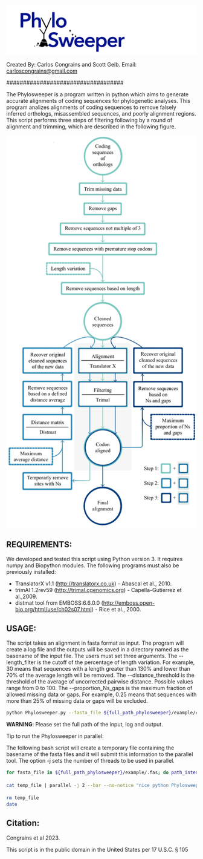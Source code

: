 <p align="left">
<img src="https://github.com/popphylotools/Phylosweeper/blob/main/Phylosweeper_logo.jpg" width="700" />
</p>

Created By: Carlos Congrains and Scott Geib. Email: carloscongrains@gmail.com

###################################

The Phylosweeper is a program written in python which aims to generate accurate alignments of coding sequences for phylogenetic analyses. This program analizes alignments of coding sequences to remove falsely inferred orthologs, misassembled sequences, and poorly alignment regions. This script performs three steps of filtering following by a round of alignment and trimming, which are described in the following figure. 

<p align="center">
<img src="https://github.com/popphylotools/Phylosweeper/blob/main/Phylosweeper_workflow.jpg" width="700" />
</p>

REQUIREMENTS:
-----
We developed and tested this script using Python version 3. It requires numpy and Biopython modules. The following programs must also be previously installed: 

* TranslatorX v1.1 (http://translatorx.co.uk) - Abascal et al., 2010.
* trimAl 1.2rev59 (http://trimal.cgenomics.org) - Capella-Gutierrez et al.,2009.
* distmat tool from EMBOSS:6.6.0.0 (http://emboss.open-bio.org/html/use/ch02s07.html) - Rice et al., 2000.


USAGE:
-----
The script takes an alignment in fasta format as input. The program will create a log file and the outputs will be saved in a directory named as the basename of the input file. The users must set three arguments. The --length_filter is the cutoff of the percentage of length variation. For example, 30 means that sequences with a length greater than 130% and lower than 70% of the average length will be removed. The --distance_threshold is the threshold of the average of uncorrected pairwise distance. Possible values range from 0 to 100. The --proportion_Ns_gaps is the maximum fraction of allowed missing data or gaps. For example, 0.25 means that sequences with more than 25% of missing data or gaps will be excluded.
 
```sh
python Phylosweeper.py --fasta_file ${full_path_phylosweeper}/example/cluster3580_1_1to1.fas --log_file ${full_path_log_folder}/cluster3580_1_1to1.log --out_dir ${path_output_folder} --distance_threshold 25 --proportion_Ns_gaps 0.25  --length_filter 30 --cleanup yes
```

**WARNING**: Please set the full path of the input, log and output.

Tip to run the Phylosweeper in parallel:

The following bash script will create a temporary file containing the basename of the fasta files and it will submit this information to the parallel tool. The option -j sets the number of threads to be used in parallel.

```sh
for fasta_file in ${full_path_phylosweeper}/example/.fas; do path_intermediate=$(echo "${fasta_file%.}"); ClusterID=$(basename ${path_intermediate}); echo ${ClusterID} >> temp_file; done

cat temp_file | parallel -j 2 --bar --no-notice "nice python Phylosweeper.py --fasta_file ${full_path_phylosweeper}/example/{}.fas --log_file ${full_path_log_folder}/{}.log --out_dir ${path_output_folder} --distance_threshold 25 --proportion_Ns_gaps 0.25  --length_filter 30 --cleanup yes"

rm temp_file
date
```

Citation:
-----
Congrains et al 2023.

This script is in the public domain in the United States per 17 U.S.C. § 105
